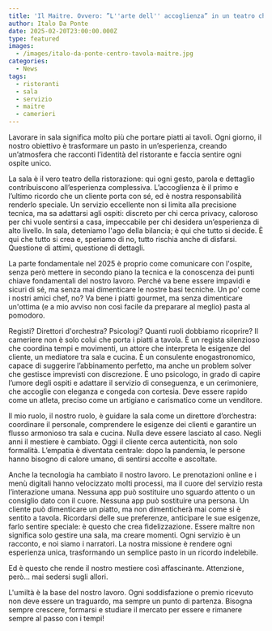 ```yaml
---
title: 'Il Maitre. Ovvero: ”L''arte dell'' accoglienza” in un teatro chiamata sala'
author: Italo Da Ponte
date: 2025-02-20T23:00:00.000Z
type: featured
images:
  - /images/italo-da-ponte-centro-tavola-maitre.jpg
categories:
  - News
tags:
  - ristoranti
  - sala
  - servizio
  - maitre
  - camerieri
---
```


Lavorare in sala significa molto più che portare piatti ai tavoli. Ogni giorno, il nostro obiettivo è trasformare un pasto in un’esperienza, creando un’atmosfera che racconti l’identità del ristorante e faccia sentire ogni ospite unico.

La sala è il vero teatro della ristorazione: qui ogni gesto, parola e dettaglio contribuiscono all’esperienza complessiva. L’accoglienza è il primo e l’ultimo ricordo che un cliente porta con sé, ed è nostra responsabilità renderlo speciale. Un servizio eccellente non si limita alla precisione tecnica, ma sa adattarsi agli ospiti: discreto per chi cerca privacy, caloroso per chi vuole sentirsi a casa, impeccabile per chi desidera un’esperienza di alto livello. In sala, deteniamo l'ago della bilancia; è qui che tutto si decide. È qui che tutto si crea e, speriamo di no, tutto rischia anche di disfarsi. Questione di attimi, questione di dettagli.

La parte fondamentale nel 2025 è proprio come comunicare con l'ospite, senza però mettere in secondo piano la tecnica e la conoscenza dei punti chiave fondamentali del nostro lavoro. Perché va bene essere impavidi e sicuri di sé, ma senza mai dimenticare le nostre basi tecniche. Un po' come i nostri amici chef, no? Va bene i piatti gourmet, ma senza dimenticare un'ottima (e a mio avviso non così facile da preparare al meglio) pasta al pomodoro.

Registi? Direttori d'orchestra? Psicologi? Quanti ruoli dobbiamo ricoprire? Il cameriere non è solo colui che porta i piatti a tavola. È un regista silenzioso che coordina tempi e movimenti, un attore che interpreta le esigenze del cliente, un mediatore tra sala e cucina. È un consulente enogastronomico, capace di suggerire l’abbinamento perfetto, ma anche un problem solver che gestisce imprevisti con discrezione. È uno psicologo, in grado di capire l’umore degli ospiti e adattare il servizio di conseguenza, e un cerimoniere, che accoglie con eleganza e congeda con cortesia. Deve essere rapido come un atleta, preciso come un artigiano e carismatico come un venditore. 

Il mio ruolo, il nostro ruolo, è guidare la sala come un direttore d’orchestra: coordinare il personale, comprendere le esigenze dei clienti e garantire un flusso armonioso tra sala e cucina. Nulla deve essere lasciato al caso. Negli anni il mestiere è cambiato. Oggi il cliente cerca autenticità, non solo formalità. L’empatia è diventata centrale: dopo la pandemia, le persone hanno bisogno di calore umano, di sentirsi accolte e ascoltate.

Anche la tecnologia ha cambiato il nostro lavoro. Le prenotazioni online e i menù digitali hanno velocizzato molti processi, ma il cuore del servizio resta l’interazione umana. Nessuna app può sostituire uno sguardo attento o un consiglio dato con il cuore. Nessuna app può sostituire una persona. Un cliente può dimenticare un piatto, ma non dimenticherà mai come si è sentito a tavola. Ricordarsi delle sue preferenze, anticipare le sue esigenze, farlo sentire speciale: è questo che crea fidelizzazione. Essere maître non significa solo gestire una sala, ma creare momenti. Ogni servizio è un racconto, e noi siamo i narratori. La nostra missione è rendere ogni esperienza unica, trasformando un semplice pasto in un ricordo indelebile.

Ed è questo che rende il nostro mestiere così affascinante. Attenzione, però... mai sedersi sugli allori.

L'umiltà è la base del nostro lavoro. Ogni soddisfazione o premio ricevuto non deve essere un traguardo, ma sempre un punto di partenza. Bisogna sempre crescere, formarsi e studiare il mercato per essere e rimanere sempre al passo con i tempi!
